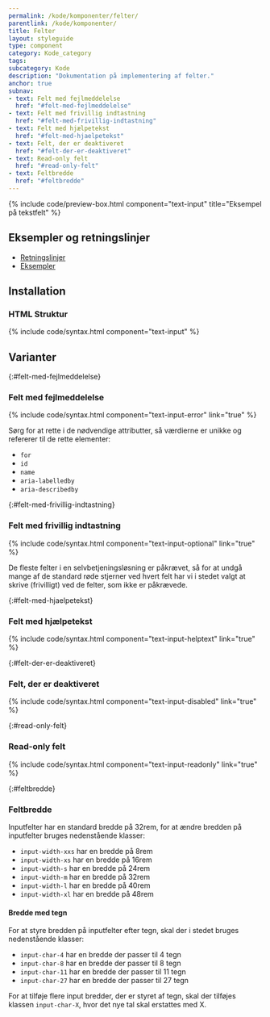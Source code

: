 ```yaml
---
permalink: /kode/komponenter/felter/
parentlink: /kode/komponenter/
title: Felter
layout: styleguide
type: component
category: Kode_category
tags:
subcategory: Kode
description: "Dokumentation på implementering af felter."
anchor: true
subnav:
- text: Felt med fejlmeddelelse
  href: "#felt-med-fejlmeddelelse"
- text: Felt med frivillig indtastning
  href: "#felt-med-frivillig-indtastning"
- text: Felt med hjælpetekst
  href: "#felt-med-hjaelpetekst"
- text: Felt, der er deaktiveret
  href: "#felt-der-er-deaktiveret"
- text: Read-only felt
  href: "#read-only-felt"
- text: Feltbredde
  href: "#feltbredde"
---
```


{% include code/preview-box.html component="text-input" title="Eksempel på tekstfelt" %}

## Eksempler og retningslinjer
<ul class="nobullet-list">
    <li><a href="/komponenter/felter/#retningslinjer">Retningslinjer</a></li>
    <li><a href="/komponenter/felter/">Eksempler</a></li>
</ul>

## Installation

### HTML Struktur

{% include code/syntax.html component="text-input" %}

## Varianter

{:#felt-med-fejlmeddelelse}
### Felt med fejlmeddelelse

{% include code/syntax.html component="text-input-error" link="true" %}

Sørg for at rette i de nødvendige attributter, så værdierne er unikke og refererer til de rette elementer:

- `for`
- `id`
- `name`
- `aria-labelledby`
- `aria-describedby`

{:#felt-med-frivillig-indtastning}
### Felt med frivillig indtastning

{% include code/syntax.html component="text-input-optional" link="true" %}

De fleste felter i en selvbetjeningsløsning er påkrævet, så for at undgå mange af de standard røde stjerner ved hvert felt har vi i stedet valgt at skrive (frivilligt) ved de felter, som ikke er påkrævede.

{:#felt-med-hjaelpetekst}
### Felt med hjælpetekst

{% include code/syntax.html component="text-input-helptext" link="true" %}

{:#felt-der-er-deaktiveret}
### Felt, der er deaktiveret

{% include code/syntax.html component="text-input-disabled" link="true" %}

{:#read-only-felt}
### Read-only felt

{% include code/syntax.html component="text-input-readonly" link="true" %}

{:#feltbredde}
### Feltbredde
   
Inputfelter har en standard bredde på 32rem, for at ændre bredden på inputfelter bruges nedenstående klasser:

- `input-width-xxs` har en bredde på 8rem
- `input-width-xs` har en bredde på 16rem
- `input-width-s` har en bredde på 24rem
- `input-width-m` har en bredde på 32rem
- `input-width-l` har en bredde på 40rem
- `input-width-xl` har en bredde på 48rem

#### Bredde med tegn

For at styre bredden på inputfelter efter tegn, skal der i stedet bruges nedenstående klasser:

- `input-char-4` har en bredde der passer til 4 tegn
- `input-char-8` har en bredde der passer til 8 tegn
- `input-char-11` har en bredde der passer til 11 tegn
- `input-char-27` har en bredde der passer til 27 tegn

For at tilføje flere input bredder, der er styret af tegn, skal der tilføjes klassen `input-char-X`, hvor det nye tal skal erstattes med X.
